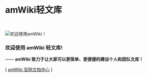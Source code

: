# amWiki轻文库

<br>

![欢迎使用amWiki！](/ProgramTraveler/Road-To-Autonomous-Driving.wiki/wiki/images/amWiki-logo.png "欢迎使用amWiki！")  

### 欢迎使用 amWiki 轻文库!
—— **amWiki 致力于让大家可以更简单、更便捷的建设个人和团队文库！**  

[ [amWiki 官网文档中心](https://amwiki.org/doc/) ]

